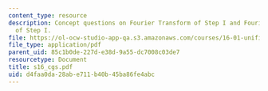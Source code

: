 ```yaml
---
content_type: resource
description: Concept questions on Fourier Transform of Step I and Fourier Transform
  of Step I.
file: https://ol-ocw-studio-app-qa.s3.amazonaws.com/courses/16-01-unified-engineering-i-ii-iii-iv-fall-2005-spring-2006/d4faa0da28abe711b40b45ba86fe4abc_s16_cgs.pdf
file_type: application/pdf
parent_uid: 85c1b0de-227d-e38d-9a55-dc7008c03de7
resourcetype: Document
title: s16_cgs.pdf
uid: d4faa0da-28ab-e711-b40b-45ba86fe4abc
---
```

